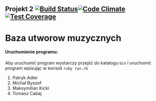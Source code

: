 ## Projekt 2  [![Build Status](https://travis-ci.org/tcabaj/Ruby_2.svg?branch=master)](https://travis-ci.org/tcabaj/Ruby_2)[![Code Climate](https://codeclimate.com/github/tcabaj/Ruby_2/badges/gpa.svg)](https://codeclimate.com/github/tcabaj/Ruby_2)[![Test Coverage](https://codeclimate.com/github/tcabaj/Ruby_2/badges/coverage.svg)](https://codeclimate.com/github/tcabaj/Ruby_2/coverage)

# Baza utworow muzycznych

#### Uruchomienie programu:
Aby uruchomić program wystarczy przejść do katalogu `bin` i uruchomić program wpisując w konsoli `ruby run.rb`

1. Patryk Adler
2. Michał Byszof
3. Maksymilian Kicki
4. Tomasz Cabaj
